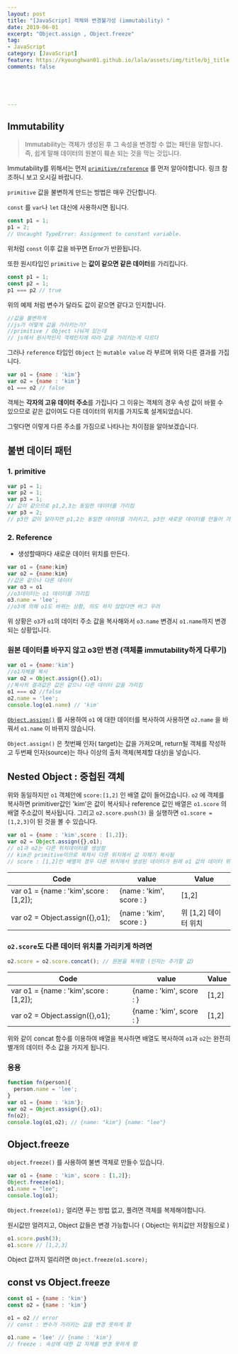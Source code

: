 ```yaml
---
layout: post
title: "[JavaScript] 객체와 변경불가성 (immutability) "
date: 2019-06-01
excerpt: "Object.assign , Object.freeze"
tag:
- JavaScript
category: [JavaScript]
feature: https://kyounghwan01.github.io/lala/assets/img/title/bj_title.jpg
comments: false





---
```




## Immutability

> Immutability는 객체가 생성된 후 그 속성을 변경할 수 없는 패턴을 말합니다.
> 즉, 쉽게 말해 데이터의 원본이 훼손 되는 것을 막는 것입니다.

Immutability를 위해서는 먼저  [`primitive/reference`](https://kyounghwan01.github.io/lala/primitive-reference/ ) 를 먼저 알아야합니다. 
링크 참조하니 보고 오시길 바랍니다.

`primitive` 값을 불변하게 만드는 방법은 매우 간단합니다.

`const` 를 `var`나 `let` 대신에 사용하시면 됩니다.

```js
const p1 = 1;
p1 = 2;
// Uncaught TypeError: Assignment to constant variable.
```

위처럼 `const` 이후 값을 바꾸면 Error가 반환됩니다.

또한 원시타입인 `primitive` 는 **값이 같으면 같은 데이터**를 가리킵니다.

```js
const p1 = 1;
const p2 = 1;
p1 === p2 // true
```

위의 예제 처럼 변수가 달라도 값이 같으면 같다고 인지합니다. 

```js
//값을 불변하게
//js가 어떻게 값을 가리키는가?
//primitive / Object 나눠져 있는데
// js에서 원시적인지 객체인지에 따라 값을 가리키는게 다르다
```



그러나 `reference` 타입인 `Object` 는 `mutable value` 라 부르며 위와 다른 결과를 가집니다.

```js
var o1 = {name : 'kim'}
var o2 = {name : 'kim'}
o1 === o2 // false
```

객체는 **각자의 고유 데이터 주소**를 가집니다 그 이유는 객체의 경우 속성 값이 바뀔 수 있으므로 같은 값이여도 다른 데이터의 위치를 가지도록 설계되었습니다.



그렇다면 이렇게 다른 주소를 가짐으로 나타나는 차이점을 알아보겠습니다.

## 불변 데이터 패턴

### 1. primitive

```js
var p1 = 1;
var p2 = 1;
var p3 = 1;
// 값이 같으므로 p1,2,3는 동일한 데이터를 가리킴
var p3 = 2;
// p3만 값이 달라지면 p1,2는 동일한 데이터를 가리키고, p3만 새로운 데이터를 만들어 가리킴, 값이 달라지면 다른 값을 가리킴

```

### 2. Reference

- 생성할때마다 새로운 데이터 위치를 만든다.

```js
var o1 = {name:kim}
var o2 = {name:kim}
//값은 같으나 다른 데이터
var o3 = o1
//o3데이터는 o1 데이터를 가리킴
o3.name = 'lee';
//o3에 의해 o1도 바뀌는 상황, 의도 하지 않았다면 버그 우려
```

위 상황은 `o3`가 `o1`의 데이터 주소 값을 복사해와서 `o3.name` 변경시 `o1.name`까지 변경되는 상황입니다. 

### 원본 데이터를 바꾸지 않고 o3만 변경 (객체를 immutability하게 다루기)

```js
var o1 = {name:'kim'}
//o1자체를 복사
var o2 = Object.assign({},o1);
//복사의 결과값은 값은 같으나 다른 데이터 값을 가리킴
o1 === o2 //false
o2.name = 'lee';
console.log(o1.name) // 'kim'
```

  [`Object.assign()`](https://developer.mozilla.org/ko/docs/Web/JavaScript/Reference/Global_Objects/Object/assign ) 를 사용하여 `o1` 에 대한 데이터를 복사하여 사용하면 `o2.name` 을 바꿔서 `o1.name` 이 바뀌지 않습니다.

`Object.assign()` 은 첫번째 인자( target)는 값을 가져오며, return될 객체를 작성하고 두번째 인자(source)는 하나 이상의 출처 객체(복제할 대상)을 넣습니다.



## Nested Object : 중첩된 객체 

위와 동일하지만 `o1` 객체안에 `score:[1,2]` 인 배열 값이 들어갔습니다. 
`o2` 에 객체를 복사하면 primitiver값인 'kim'은 값이 복사되나 reference 값인 배열은 `o1.score` 의 배열 주소값이 복사됩니다.
그리고 `o2.score.push(3)` 을 실행하면 `o1.score =[1,2,3]`이 된 것을 볼 수 있습니다. 

```js
var o1 = {name : 'kim',score : [1,2]};
var o2 = Object.assign({},o1);
// o1과 o2는 다른 위치데이터를 생성함
// kim은 primitive이므로 복제시 다른 위치에서 값 자체가 복사됨
// score : [1,2]인 배열의 경우 다른 위치에서 생성된 데이터가 원래 o1 값의 데이터 위치를 가리킴
```

| Code                                   | value                    | Value                |
| -------------------------------------- | ------------------------ | -------------------- |
| var o1 = {name : 'kim',score : [1,2]}; | {name : 'kim', score : } | [1,2]                |
| var o2 = Object.assign({},o1);         | {name : 'kim', score : } | 위 [1,2] 데이터 위치 |



###  `o2.score`도 다른 데이터 위치를 가리키게 하려면

```js
o2.score = o2.score.concat(); // 원본을 복제함 (인자는 추가할 값)

```

| Code                                   | value                    | Value |
| -------------------------------------- | ------------------------ | ----- |
| var o1 = {name : 'kim',score : [1,2]}; | {name : 'kim', score : } | [1,2] |
| var o2 = Object.assign({},o1);         | {name : 'kim', score : } | [1,2] |

위와 같이 concat 함수를 이용하여 배열을 복사하면 배열도 복사하여 `o1`과 `o2`는 완전히 별개의 데이터 주소 값을 가지게 됩니다.

### 응용 

```js
function fn(person){
  person.name = 'lee';
}
var o1 = {name : 'kim'};
var o2 = Object.assign({},o1);
fn(o2);
console.log(o1,o2); // {name: "kim"} {name: "lee"}

```



## Object.freeze

`object.freeze()` 를 사용하여 불변 객체로 만들수 있습니다.

```js
var o1 = {name : 'kim', score : [1,2]};
Object.freeze(o1);
o1.name = "lee";
console.log(o1);

```

`Object.freeze(o1);` 얼리면 푸는 방법 없고, 풀려면 객체를 복제해야합니다.

원시값만 얼려지고, Object 값들은 변경 가능합니다 ( Object는 위치값만 저장됨으로 )

```js
o1.score.push(3);
o1.score // [1,2,3]

```

Object 값까지 얼리려면 `Object.freeze(o1.score);`



## const vs Object.freeze

```js
const o1 = {name : 'kim'}
const o2 = {name : 'kim'}

o1 = o2 // error
// const : 변수가 가리키는 값을 변경 못하게 함

o1.name = 'lee' // {name : 'kim'}
// freeze : 속성에 대한 값 자체를 변경 못하게 함

```



